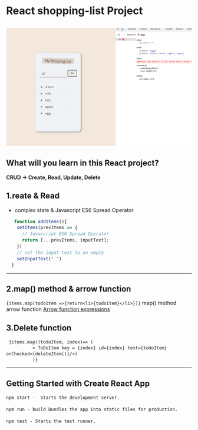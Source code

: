 # React shopping-list Project
![shopping-list](https://github.com/miya-w/React-Projects/blob/main/06-react-shopping-list/imgs/shoppinglist02.png)
---
## What will you learn in this React project?
**CRUD -> Create, Read, Update, Delete**
## 1.reate & Read
- complex state & Javascript ES6 Spread Operator
```javascript
   function addItems(){
    setItems(prevItems => {
      // Javascript ES6 Spread Operator
      return [...prevItems, inputText];
    })
    // set the input text to an empty
    setInputText(" ")
  }
```
---
## 2.map() method & arrow function
`{items.map(todoItem =>{return<li>{todoItem}</li>})}`
map() method
arrow function
[Arrow function expressions](https://developer.mozilla.org/en-US/docs/Web/JavaScript/Reference/Functions/Arrow_functions)

## 3.Delete function
```
 {items.map((todoItem, index)=> (            
          < ToDoItem key = {index} id={index} text={todoItem} onChecked={deleteItem()}/>)
          )}
```

---
## Getting Started with Create React App
```
npm start -  Starts the development server.

npm run - build Bundles the app into static files for production.

npm test - Starts the test runner.
```